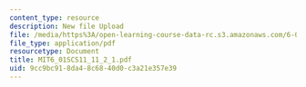 ```yaml
---
content_type: resource
description: New file Upload
file: /media/https%3A/open-learning-course-data-rc.s3.amazonaws.com/6-01sc-introduction-to-electrical-engineering-and-computer-science-i-spring-2011/9cc9bc918da48c6840d0c3a21e357e39_MIT6_01SCS11_11_2_1.pdf
file_type: application/pdf
resourcetype: Document
title: MIT6_01SCS11_11_2_1.pdf
uid: 9cc9bc91-8da4-8c68-40d0-c3a21e357e39
---
```

